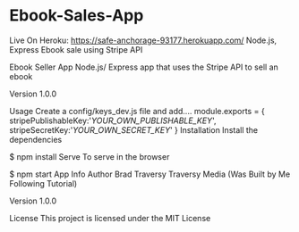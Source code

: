 # Ebook-Sales-App 
Live On Heroku: https://safe-anchorage-93177.herokuapp.com/
Node.js, Express Ebook sale using Stripe API

Ebook Seller App
Node.js/ Express app that uses the Stripe API to sell an ebook

Version
1.0.0

Usage
Create a config/keys_dev.js file and add....
module.exports = {
  stripePublishableKey:'_YOUR_OWN_PUBLISHABLE_KEY_',
  stripeSecretKey:'_YOUR_OWN_SECRET_KEY_'
}
Installation
Install the dependencies

$ npm install
Serve
To serve in the browser

$ npm start
App Info
Author
Brad Traversy Traversy Media
(Was Built by Me Following Tutorial)

Version
1.0.0

License
This project is licensed under the MIT License
